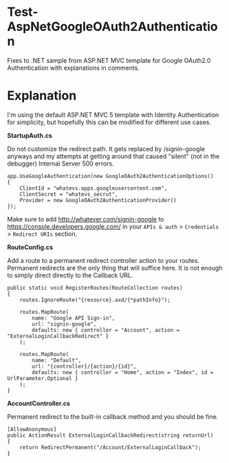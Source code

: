 # Test-AspNetGoogleOAuth2Authentication
Fixes to .NET sample from ASP.NET MVC template for Google OAuth2.0 Authentication with explanations in comments.

# Explanation
I'm using the default ASP.NET MVC 5 template with Identity Authentication for simplicity, but hopefully this can be modified for different use cases.

**StartupAuth.cs**

Do not customize the redirect path.  It gets replaced by /signin-google anyways and my attempts at getting around that caused "silent" (not in the debugger) Internal Server 500 errors.

    app.UseGoogleAuthentication(new GoogleOAuth2AuthenticationOptions()
    {
        ClientId = "whatevs.apps.googleusercontent.com",
        ClientSecret = "whatevs_secrut",
        Provider = new GoogleOAuth2AuthenticationProvider()
    });

Make sure to add http://whatever.com/signin-google to https://console.developers.google.com/ in your `APIs & auth` > `Credentials` > `Redirect URIs` section.

**RouteConfig.cs**

Add a route to a permanent redirect controller action to your routes.  Permanent redirects are the only thing that will suffice here.  It is not enough to simply direct directly to the Callback URL.

    public static void RegisterRoutes(RouteCollection routes)
    {
        routes.IgnoreRoute("{resource}.axd/{*pathInfo}");
    
        routes.MapRoute(
            name: "Google API Sign-in",
            url: "signin-google",
            defaults: new { controller = "Account", action = "ExternalLoginCallbackRedirect" }
        );
    
        routes.MapRoute(
            name: "Default",
            url: "{controller}/{action}/{id}",
            defaults: new { controller = "Home", action = "Index", id = UrlParameter.Optional }
        );
    }

**AccountController.cs**

Permanent redirect to the built-in callback method and you should be fine.

    [AllowAnonymous]
    public ActionResult ExternalLoginCallbackRedirect(string returnUrl)
    {
        return RedirectPermanent("/Account/ExternalLoginCallback");
    }